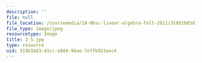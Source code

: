 ```yaml
---
description: ''
file: null
file_location: /coursemedia/18-06sc-linear-algebra-fall-2011/319b1b83d1cce88496ae7e7fb923aec4_3_5.jpg
file_type: image/jpeg
resourcetype: Image
title: 3_5.jpg
type: resource
uid: 319b1b83-d1cc-e884-96ae-7e7fb923aec4
---
```

